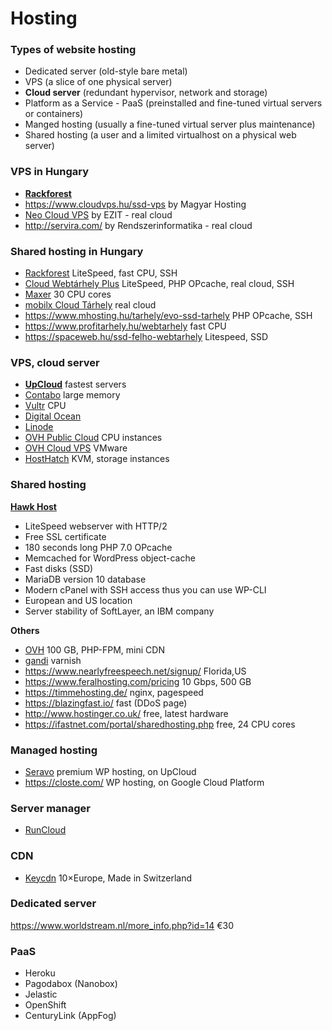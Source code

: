 # Hosting

### Types of website hosting

- Dedicated server (old-style bare metal)
- VPS (a slice of one physical server)
- **Cloud server** (redundant hypervisor, network and storage)
- Platform as a Service - PaaS (preinstalled and fine-tuned virtual servers or containers)
- Manged hosting (usually a fine-tuned virtual server plus maintenance)
- Shared hosting (a user and a limited virtualhost on a physical web server)

### VPS in Hungary

- [**Rackforest**](https://rackforest.hu/vps/linux-vps/)
- https://www.cloudvps.hu/ssd-vps by Magyar Hosting
- [Neo Cloud VPS](https://www.cloud.hu/szerver/neo-cloud-vps/) by EZIT - real cloud
- http://servira.com/ by Rendszerinformatika - real cloud

### Shared hosting in Hungary

- [Rackforest](http://rackforest.hu/korlatlan-tarhely/) LiteSpeed, fast CPU, SSH
- [Cloud Webtárhely Plus](https://client.ezit.hu/aff.php?aff=036) LiteSpeed, PHP OPcache, real cloud, SSH
- [Maxer](https://maxer.hu/) 30 CPU cores
- [mobilx Cloud Tárhely](http://mobilxcloud.hu/ugyfelkapu/?affid=204) real cloud
- https://www.mhosting.hu/tarhely/evo-ssd-tarhely PHP OPcache, SSH
- https://www.profitarhely.hu/webtarhely fast CPU
- https://spaceweb.hu/ssd-felho-webtarhely Litespeed, SSD

### VPS, cloud server

- [**UpCloud**](https://www.upcloud.com/register/?promo=U29Q8S) fastest servers
- [Contabo](https://contabo.com/?show=vps) large memory
- [Vultr](https://www.vultr.com/?ref=6815796) CPU
- [Digital Ocean](https://www.digitalocean.com/?refcode=1f29354cd6ab)
- [Linode](https://www.linode.com/?r=66de78b7ac99f79ec3a8e89a60c6c825dd107df1)
- [OVH Public Cloud](https://www.ovh.com/fr/public-cloud/instances/tarifs/#cpu) CPU instances
- [OVH Cloud VPS](https://www.ovh.ie/vps/vps-cloud.xml) VMware
- [HostHatch](https://portal.hosthatch.com/aff.php?aff=250) KVM, storage instances

### Shared hosting

[**Hawk Host**](https://www.hawkhost.com/shared-web-hosting)

- LiteSpeed webserver with HTTP/2
- Free SSL certificate
- 180 seconds long PHP 7.0 OPcache
- Memcached for WordPress object-cache
- Fast disks (SSD)
- MariaDB version 10 database
- Modern cPanel with SSH access thus you can use WP-CLI
- European and US location
- Server stability of SoftLayer, an IBM company

**Others**

- [OVH](https://www.ovh.ie/web-hosting/) 100 GB, PHP-FPM, mini CDN
- [gandi](https://www.gandi.net/hosting/simple) varnish
- https://www.nearlyfreespeech.net/signup/ Florida,US
- https://www.feralhosting.com/pricing 10 Gbps, 500 GB
- https://timmehosting.de/ nginx, pagespeed
- https://blazingfast.io/ fast (DDoS page)
- http://www.hostinger.co.uk/ free, latest hardware
- https://ifastnet.com/portal/sharedhosting.php free, 24 CPU cores

### Managed hosting

- [Seravo](https://seravo.com/) premium WP hosting, on UpCloud
- https://closte.com/ WP hosting, on Google Cloud Platform

### Server manager

- [RunCloud](https://runcloud.io/)

### CDN

- [Keycdn](https://www.keycdn.com/?a=18666) 10×Europe, Made in Switzerland

### Dedicated server

https://www.worldstream.nl/more_info.php?id=14 €30

### PaaS

- Heroku
- Pagodabox (Nanobox)
- Jelastic
- OpenShift
- CenturyLink (AppFog)
